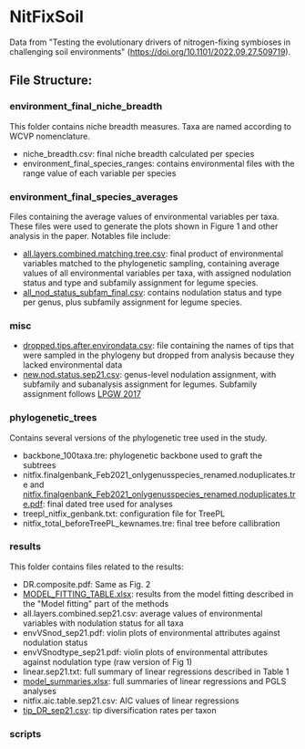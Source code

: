 # NitFixSoil
Data from "Testing the evolutionary drivers of nitrogen-fixing symbioses in challenging soil environments" (https://doi.org/10.1101/2022.09.27.509719).

## File Structure:

### environment_final_niche_breadth
This folder contains niche breadth measures. Taxa are named according to WCVP nomenclature.

* niche_breadth.csv: final niche breadth calculated per species
* environment_final_species_ranges: contains environmental files with the range value of each variable per species

### environment_final_species_averages 
Files containing the average values of environmental variables per taxa. These files were used to generate the plots shown in Figure 1 and other analysis in the paper. Notables file include:

* [all.layers.combined.matching.tree.csv](https://github.com/carol-siniscalchi/NitFixSoil/blob/main/environment_final_species_averages/all.layers.combined.matching.tree.csv): final product of environmental variables matched to the phylogenetic sampling, containing average values of all environmental variables per taxa, with assigned nodulation status and type and subfamily assignment for legume species. 
* [all_nod_status_subfam_final.csv](https://github.com/carol-siniscalchi/NitFixSoil/blob/main/environment_final_species_averages/all_nod_status_subfam_final.csv): contains nodulation status and type per genus, plus subfamily assignment for legume species.

### misc

* [dropped.tips.after.environdata.csv](https://github.com/carol-siniscalchi/NitFixSoil/blob/main/misc/dropped.tips.after.environdata.csv): file containing the names of tips that were sampled in the phylogeny but dropped from analysis because they lacked environmental data
* [new.nod.status.sep21.csv](https://github.com/carol-siniscalchi/NitFixSoil/blob/main/misc/new.nod.status.sep21.csv): genus-level nodulation assignment, with subfamily and subanalysis assignment for legumes. Subfamily assignment follows [LPGW 2017](https://doi.org/10.12705/661.3)

### phylogenetic_trees
Contains several versions of the phylogenetic tree used in the study.

* backbone_100taxa.tre: phylogenetic backbone used to graft the subtrees
* nitfix.finalgenbank_Feb2021_onlygenusspecies_renamed.noduplicates.tre and [nitfix.finalgenbank_Feb2021_onlygenusspecies_renamed.noduplicates.tre.pdf](https://github.com/carol-siniscalchi/NitFixSoil/blob/main/phylogenetic_trees/nitfix.finalgenbank_Feb2021_onlygenusspecies_renamed.noduplicates.tre.pdf): final dated tree used for analyses
* treepl_nitfix_genbank.txt: configuration file for TreePL
* nitfix_total_beforeTreePL_kewnames.tre: final tree before callibration

### results
This folder contains files related to the results:

* DR.composite.pdf: Same as Fig. 2
* [MODEL_FITTING_TABLE.xlsx](https://github.com/carol-siniscalchi/NitFixSoil/blob/main/results/MODEL_FITTING_TABLE.xlsx): results from the model fitting described in the "Model fitting" part of the methods
* all.layers.combined.sep21.csv: average values of environmental variables with nodulation status for all taxa
* envVSnod_sep21.pdf: violin plots of environmental attributes against nodulation status
* envVSnodtype_sep21.pdf: violin plots of environmental attributes against nodulation type (raw version of Fig 1)
* linear.sep21.txt: full summary of linear regressions described in Table 1
* [model_summaries.xlsx](https://github.com/carol-siniscalchi/NitFixSoil/blob/main/results/model_summaries.xlsx): full summaries of linear regressions and PGLS analyses
* nitfix.aic.table.sep21.csv: AIC values of linear regressions
* [tip_DR_sep21.csv](https://github.com/carol-siniscalchi/NitFixSoil/blob/main/results/tip_DR_sep21.csv): tip diversification rates per taxon

### scripts


















